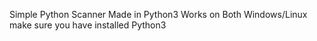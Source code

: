 Simple Python Scanner Made in Python3
Works on Both Windows/Linux make sure you have installed Python3

